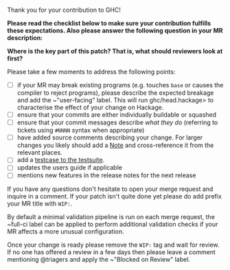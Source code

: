 Thank you for your contribution to GHC!

**Please read the checklist below to make sure your contribution fulfills these
expectations. Also please answer the following question in your MR description:**

**Where is the key part of this patch? That is, what should reviewers look at first?**

Please take a few moments to address the following points:

 * [ ] if your MR may break existing programs (e.g. touches `base` or causes the
   compiler to reject programs), please describe the expected breakage and add
   the ~"user-facing" label. This will run ghc/head.hackage> to characterise
   the effect of your change on Hackage.
 * [ ] ensure that your commits are either individually buildable or squashed
 * [ ] ensure that your commit messages describe *what they do*
   (referring to tickets using `#NNNN` syntax when appropriate)
 * [ ] have added source comments describing your change. For larger changes you
   likely should add a [Note][notes] and cross-reference it from the relevant
   places.
 * [ ] add a [testcase to the testsuite][adding test].
 * [ ] updates the users guide if applicable
 * [ ] mentions new features in the release notes for the next release

If you have any questions don't hesitate to open your merge request and inquire
in a comment. If your patch isn't quite done yet please do add prefix your MR
title with `WIP:`.

By default a minimal validation pipeline is run on each merge request, the ~full-ci
label can be applied to perform additional validation checks if your MR affects a more
unusual configuration.

Once your change is ready please remove the `WIP:` tag and wait for review. If
no one has offered a review in a few days then please leave a comment mentioning
@triagers and apply the ~"Blocked on Review" label.

[notes]: https://gitlab.haskell.org/ghc/ghc/wikis/commentary/coding-style#comments-in-the-source-code
[adding test]: https://gitlab.haskell.org/ghc/ghc/wikis/building/running-tests/adding
